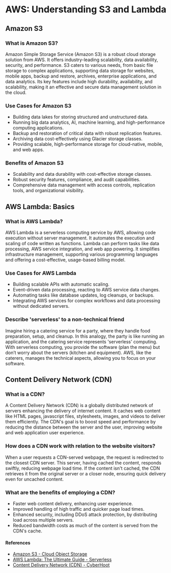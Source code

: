 # AWS: Understanding S3 and Lambda

## Amazon S3

### What is Amazon S3? 
Amazon Simple Storage Service (Amazon S3) is a robust cloud storage solution from AWS. It offers industry-leading scalability, data availability, security, and performance. S3 caters to various needs, from basic file storage to complex applications, supporting data storage for websites, mobile apps, backup and restore, archives, enterprise applications, and data analytics. Its key features include high durability, availability, and scalability, making it an effective and secure data management solution in the cloud.

### Use Cases for Amazon S3
- Building data lakes for storing structured and unstructured data.
- Running big data analytics, AI, machine learning, and high-performance computing applications.
- Backup and restoration of critical data with robust replication features.
- Archiving data cost-effectively using Glacier storage classes.
- Providing scalable, high-performance storage for cloud-native, mobile, and web apps.

### Benefits of Amazon S3
- Scalability and data durability with cost-effective storage classes.
- Robust security features, compliance, and audit capabilities.
- Comprehensive data management with access controls, replication tools, and organizational visibility.

## AWS Lambda: Basics

### What is AWS Lambda? 
AWS Lambda is a serverless computing service by AWS, allowing code execution without server management. It automates the execution and scaling of code written as functions. Lambda can perform tasks like data processing, AWS service integration, and web app powering. It simplifies infrastructure management, supporting various programming languages and offering a cost-effective, usage-based billing model.

### Use Cases for AWS Lambda
- Building scalable APIs with automatic scaling.
- Event-driven data processing, reacting to AWS service data changes.
- Automating tasks like database updates, log cleanups, or backups.
- Integrating AWS services for complex workflows and data processing without dedicated servers.

### Describe 'serverless' to a non-technical friend
Imagine hiring a catering service for a party, where they handle food preparation, setup, and cleanup. In this analogy, the party is like running an application, and the catering service represents 'serverless' computing. With serverless computing, you provide the software (plan the menu) but don’t worry about the servers (kitchen and equipment). AWS, like the caterers, manages the technical aspects, allowing you to focus on your software.

## Content Delivery Network (CDN)

### What is a CDN?
A Content Delivery Network (CDN) is a globally distributed network of servers enhancing the delivery of internet content. It caches web content like HTML pages, javascript files, stylesheets, images, and videos to deliver them efficiently. The CDN's goal is to boost speed and performance by reducing the distance between the server and the user, improving website and web application user experience.

### How does a CDN work with relation to the website visitors? 
When a user requests a CDN-served webpage, the request is redirected to the closest CDN server. This server, having cached the content, responds swiftly, reducing webpage load time. If the content isn't cached, the CDN retrieves it from the original server or a closer node, ensuring quick delivery even for uncached content.

### What are the benefits of employing a CDN? 
- Faster web content delivery, enhancing user experience.
- Improved handling of high traffic and quicker page load times.
- Enhanced security, including DDoS attack protection, by distributing load across multiple servers.
- Reduced bandwidth costs as much of the content is served from the CDN's cache.

#### References
- [Amazon S3 - Cloud Object Storage](https://aws.amazon.com/s3/)
- [AWS Lambda: The Ultimate Guide - Serverless](https://www.serverless.com/aws-lambda)
- [Content Delivery Network (CDN) - CyberHoot](https://cyberhoot.com/cybrary/content-delivery-network-cdn/)
